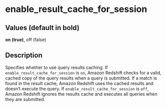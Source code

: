 # enable\_result\_cache\_for\_session<a name="r_enable_result_cache_for_session"></a>

## Values \(default in bold\)<a name="r_enable_result_cache_for_session-values"></a>

**on \(true\)**, off \(false\)

## Description<a name="description"></a>

Specifies whether to use query results caching\. If `enable_result_cache_for_session` is `on`, Amazon Redshift checks for a valid, cached copy of the query results when a query is submitted\. If a match is found in the result cache, Amazon Redshift uses the cached results and doesn’t execute the query\. If `enable_result_cache_for_session` is `off`, Amazon Redshift ignores the results cache and executes all queries when they are submitted\. 